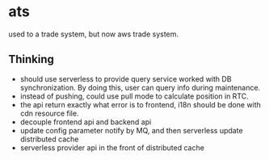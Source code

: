 # ats
used to a trade system, but now aws trade system.

## Thinking
- should use serverless to provide query service worked with DB synchronization. By doing this, user can query info during maintenance.
- instead of pushing, could use pull mode to calculate position in RTC.
- the api return exactly what error is to frontend, i18n should be done with cdn resource file.
- decouple frontend api and backend api
- update config parameter notify by MQ, and then serverless update distributed cache
- serverless provider api in the front of distributed cache
